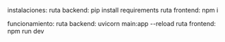 instalaciones:
ruta backend: pip install requirements
ruta frontend: npm i

funcionamiento:
ruta backend: uvicorn main:app --reload
ruta frontend: npm run dev
